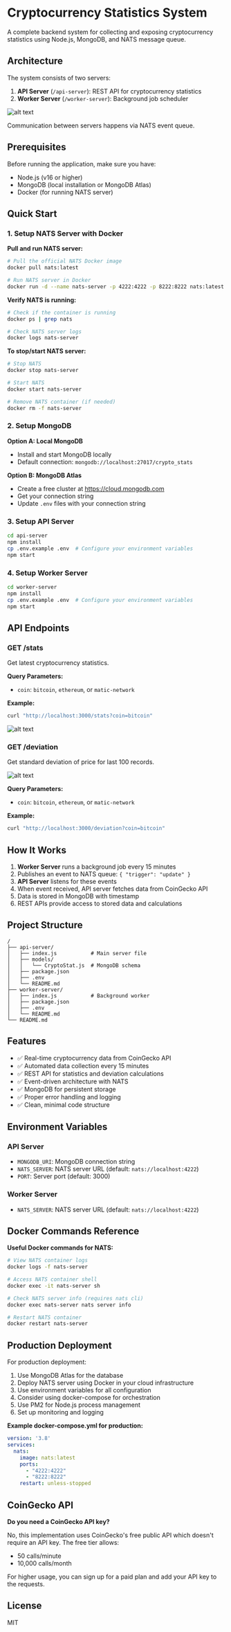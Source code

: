 # Cryptocurrency Statistics System

A complete backend system for collecting and exposing cryptocurrency statistics using Node.js, MongoDB, and NATS message queue.

## Architecture

The system consists of two servers:
1. **API Server** (`/api-server`): REST API for cryptocurrency statistics
2. **Worker Server** (`/worker-server`): Background job scheduler

![alt text](image-2.png)

Communication between servers happens via NATS event queue.

## Prerequisites

Before running the application, make sure you have:
- Node.js (v16 or higher)
- MongoDB (local installation or MongoDB Atlas)
- Docker (for running NATS server)

## Quick Start

### 1. Setup NATS Server with Docker

**Pull and run NATS server:**
```bash
# Pull the official NATS Docker image
docker pull nats:latest

# Run NATS server in Docker
docker run -d --name nats-server -p 4222:4222 -p 8222:8222 nats:latest
```

**Verify NATS is running:**
```bash
# Check if the container is running
docker ps | grep nats

# Check NATS server logs
docker logs nats-server
```

**To stop/start NATS server:**
```bash
# Stop NATS
docker stop nats-server

# Start NATS
docker start nats-server

# Remove NATS container (if needed)
docker rm -f nats-server
```

### 2. Setup MongoDB

**Option A: Local MongoDB**
- Install and start MongoDB locally
- Default connection: `mongodb://localhost:27017/crypto_stats`

**Option B: MongoDB Atlas**
- Create a free cluster at https://cloud.mongodb.com
- Get your connection string
- Update `.env` files with your connection string

### 3. Setup API Server

```bash
cd api-server
npm install
cp .env.example .env  # Configure your environment variables
npm start
```

### 4. Setup Worker Server

```bash
cd worker-server
npm install
cp .env.example .env  # Configure your environment variables
npm start
```

## API Endpoints

### GET /stats
Get latest cryptocurrency statistics.

**Query Parameters:**
- `coin`: `bitcoin`, `ethereum`, or `matic-network`

**Example:**
```bash
curl "http://localhost:3000/stats?coin=bitcoin"
```

![alt text](image.png)

### GET /deviation
Get standard deviation of price for last 100 records.

![alt text](image-1.png)

**Query Parameters:**
- `coin`: `bitcoin`, `ethereum`, or `matic-network`

**Example:**
```bash
curl "http://localhost:3000/deviation?coin=bitcoin"
```

## How It Works

1. **Worker Server** runs a background job every 15 minutes
2. Publishes an event to NATS queue: `{ "trigger": "update" }`
3. **API Server** listens for these events
4. When event received, API server fetches data from CoinGecko API
5. Data is stored in MongoDB with timestamp
6. REST APIs provide access to stored data and calculations

## Project Structure

```
/
├── api-server/
│   ├── index.js           # Main server file
│   ├── models/
│   │   └── CryptoStat.js  # MongoDB schema
│   ├── package.json
│   ├── .env
│   └── README.md
├── worker-server/
│   ├── index.js           # Background worker
│   ├── package.json
│   ├── .env
│   └── README.md
└── README.md
```

## Features

- ✅ Real-time cryptocurrency data from CoinGecko API
- ✅ Automated data collection every 15 minutes
- ✅ REST API for statistics and deviation calculations
- ✅ Event-driven architecture with NATS
- ✅ MongoDB for persistent storage
- ✅ Proper error handling and logging
- ✅ Clean, minimal code structure

## Environment Variables

### API Server
- `MONGODB_URI`: MongoDB connection string
- `NATS_SERVER`: NATS server URL (default: `nats://localhost:4222`)
- `PORT`: Server port (default: 3000)

### Worker Server
- `NATS_SERVER`: NATS server URL (default: `nats://localhost:4222`)

## Docker Commands Reference

**Useful Docker commands for NATS:**

```bash
# View NATS container logs
docker logs -f nats-server

# Access NATS container shell
docker exec -it nats-server sh

# Check NATS server info (requires nats cli)
docker exec nats-server nats server info

# Restart NATS container
docker restart nats-server
```

## Production Deployment

For production deployment:
1. Use MongoDB Atlas for the database
2. Deploy NATS server using Docker in your cloud infrastructure
3. Use environment variables for all configuration
4. Consider using docker-compose for orchestration
5. Use PM2 for Node.js process management
6. Set up monitoring and logging

**Example docker-compose.yml for production:**
```yaml
version: '3.8'
services:
  nats:
    image: nats:latest
    ports:
      - "4222:4222"
      - "8222:8222"
    restart: unless-stopped
```

## CoinGecko API

**Do you need a CoinGecko API key?**

No, this implementation uses CoinGecko's free public API which doesn't require an API key. The free tier allows:
- 50 calls/minute
- 10,000 calls/month

For higher usage, you can sign up for a paid plan and add your API key to the requests.

## License

MIT